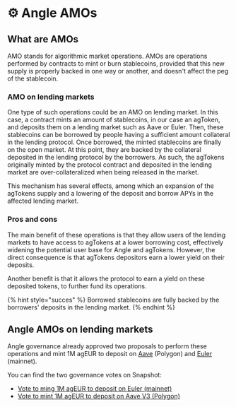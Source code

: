 # ⚙️ Angle AMOs

## What are AMOs

AMO stands for algorithmic market operations. AMOs are operations performed by contracts to mint or burn stablecoins, provided that this new supply is properly backed in one way or another, and doesn't affect the peg of the stablecoin. 

### AMO on lending markets

One type of such operations could be an AMO on lending market. In this case, a contract mints an amount of stablecoins, in our case an agToken, and deposits them on a lending market such as Aave or Euler. Then, these stablecoins can be borrowed by people having a sufficient amount collateral in the lending protocol. Once borrowed, the minted stablecoins are finally on the open market. At this point, they are backed by the collateral deposited in the lending protocol by the borrowers. As such, the agTokens originally minted by the protocol contract and deposited in the lending market are over-collateralized when being released in the market. 

This mechanism has several effects, among which an expansion of the agTokens supply and a lowering of the deposit and borrow APYs in the affected lending market. 

### Pros and cons

The main benefit of these operations is that they allow users of the lending markets to have access to agTokens at a lower borrowing cost, effectively widening the potential user base for Angle and agTokens. However, the direct consequence is that agTokens depositors earn a lower yield on their deposits. 

Another benefit is that it allows the protocol to earn a yield on these deposited tokens, to further fund its operations. 

{% hint style="succes" %} 
Borrowed stablecoins are fully backed by the borrowers' deposits in the lending market. 
{% endhint %}

## Angle AMOs on lending markets

Angle governance already approved two proposals to perform these operations and mint 1M agEUR to deposit on [Aave](https://app.aave.com/reserve-overview/?underlyingAsset=0xe0b52e49357fd4daf2c15e02058dce6bc0057db4&marketName=proto_polygon_v3) (Polygon) and [Euler](https://app.euler.finance/market/0x1a7e4e63778b4f12a199c062f3efdd288afcbce8) (mainnet). 

You can find the two governance votes on Snapshot: 
- [Vote to ming 1M agEUR to deposit on Euler (mainnet)](https://snapshot.org/#/anglegovernance.eth/proposal/0x638081b3e21f6fee55927be543097811f192da9a6ee9fe754bd9c8309b4bd798)
- [Vote to mint 1M agEUR to deposit on Aave V3 (Polygon)](https://snapshot.org/#/anglegovernance.eth/proposal/0xbcc1c41a0225446b41fc86870e01356f89d672fb4c6d7214beba90b1138f410d)




